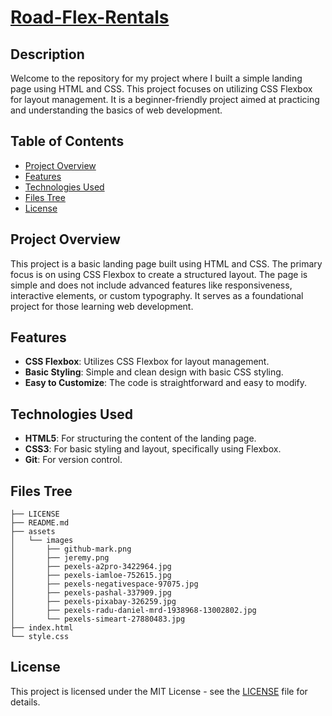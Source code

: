 # [Road-Flex-Rentals](https://1evity.github.io/Road-Flex-Rentals/)

## Description

Welcome to the repository for my project where I built a simple landing page using HTML and CSS. This project focuses on utilizing CSS Flexbox for layout management. It is a beginner-friendly project aimed at practicing and understanding the basics of web development.

## Table of Contents

- [Project Overview](#project-overview)
- [Features](#features)
- [Technologies Used](#technologies-used)
- [Files Tree](#files-tree)
- [License](#license)

## Project Overview

This project is a basic landing page built using HTML and CSS. The primary focus is on using CSS Flexbox to create a structured layout. The page is simple and does not include advanced features like responsiveness, interactive elements, or custom typography. It serves as a foundational project for those learning web development.

## Features

- **CSS Flexbox**: Utilizes CSS Flexbox for layout management.
- **Basic Styling**: Simple and clean design with basic CSS styling.
- **Easy to Customize**: The code is straightforward and easy to modify.

## Technologies Used

- **HTML5**: For structuring the content of the landing page.
- **CSS3**: For basic styling and layout, specifically using Flexbox.
- **Git**: For version control.

## Files Tree

```
├── LICENSE
├── README.md
├── assets
│   └── images
│       ├── github-mark.png
│       ├── jeremy.png
│       ├── pexels-a2pro-3422964.jpg
│       ├── pexels-iamloe-752615.jpg
│       ├── pexels-negativespace-97075.jpg
│       ├── pexels-pashal-337909.jpg
│       ├── pexels-pixabay-326259.jpg
│       ├── pexels-radu-daniel-mrd-1938968-13002802.jpg
│       └── pexels-simeart-27880483.jpg
├── index.html
└── style.css
```

## License

This project is licensed under the MIT License - see the [LICENSE](LICENSE) file for details.
